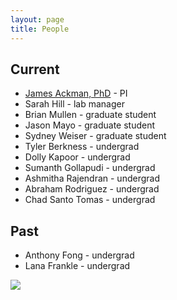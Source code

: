 ```yaml
---
layout: page  
title: People  
---
```


## Current

* [James Ackman, PhD](http://jamesackman.com/vita.html "CV") - PI
* Sarah Hill - lab manager
* Brian Mullen - graduate student
* Jason Mayo - graduate student
* Sydney Weiser - graduate student
* Tyler Berkness - undergrad
* Dolly Kapoor - undergrad
* Sumanth Gollapudi - undergrad
* Ashmitha Rajendran - undergrad
* Abraham Rodriguez - undergrad
* Chad Santo Tomas - undergrad


## Past

* Anthony Fong - undergrad
* Lana Frankle - undergrad

![]({{site.data_path}}/2016-06-12-134339-lab_photo1024.jpg)
